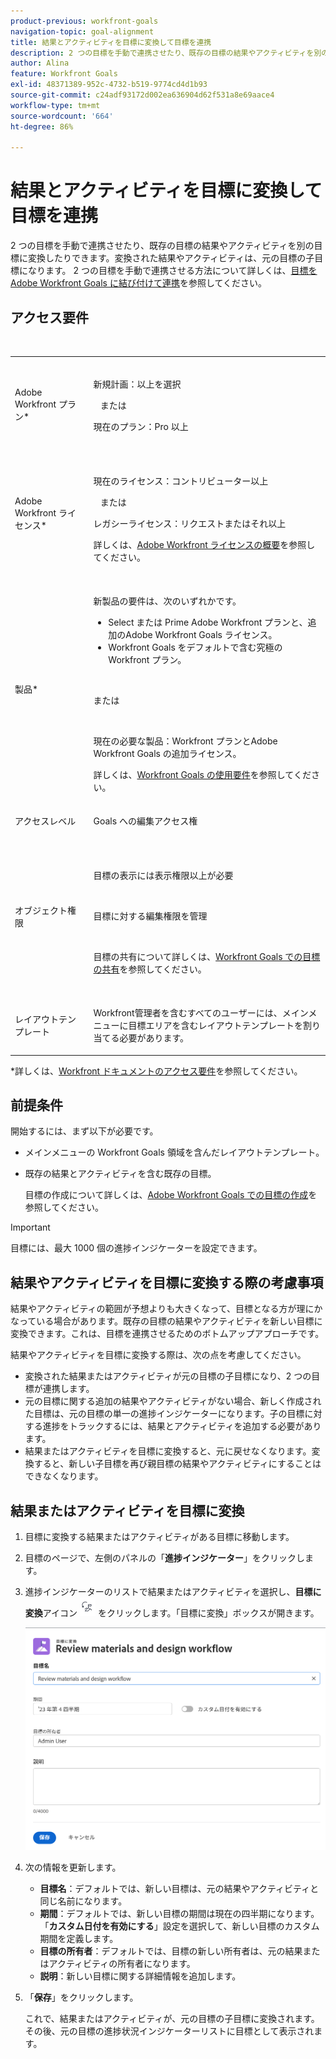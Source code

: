 ```yaml
---
product-previous: workfront-goals
navigation-topic: goal-alignment
title: 結果とアクティビティを目標に変換して目標を連携
description: 2 つの目標を手動で連携させたり、既存の目標の結果やアクティビティを別の目標に変換したりできます。変換された結果やアクティビティは、元の目標の子目標になります。2 つの目標を手動で連携させる方法について詳しくは、目標を Adobe Workfront Goals に結び付けて連携を参照してください。
author: Alina
feature: Workfront Goals
exl-id: 48371389-952c-4732-b519-9774cd4d1b93
source-git-commit: c24adf93172d002ea636904d62f531a8e69aace4
workflow-type: tm+mt
source-wordcount: '664'
ht-degree: 86%

---
```


# 結果とアクティビティを目標に変換して目標を連携

2 つの目標を手動で連携させたり、既存の目標の結果やアクティビティを別の目標に変換したりできます。変換された結果やアクティビティは、元の目標の子目標になります。
2 つの目標を手動で連携させる方法について詳しくは、[目標を Adobe Workfront Goals に結び付けて連携](../../workfront-goals/goal-alignment/align-goals-by-connecting-them.md)を参照してください。

## アクセス要件


<table style="table-layout:auto">
 <col>
 </col>
 <col>
 </col>
 <tbody>
  <tr>
   <td role="rowheader">Adobe Workfront プラン*</td>
   <td>
   <p>新規計画：以上を選択</p>
   または
   <p>現在のプラン：Pro 以上</p>
   
   </td>
  </tr>
  <tr>
   <td role="rowheader">Adobe Workfront ライセンス*</td>
   <td>
   <p>現在のライセンス：コントリビューター以上</p>
   または
   <p>レガシーライセンス：リクエストまたはそれ以上</p> <p>詳しくは、<a href="../../administration-and-setup/add-users/access-levels-and-object-permissions/wf-licenses.md" class="MCXref xref">Adobe Workfront ライセンスの概要</a>を参照してください。</p> </td>
  </tr>
  <tr>
   <td role="rowheader">製品*</td>
   <td>
   <p> 新製品の要件は、次のいずれかです。 </p>
<ul>
<li>Select または Prime Adobe Workfront プランと、追加のAdobe Workfront Goals ライセンス。</li>
<li>Workfront Goals をデフォルトで含む究極のWorkfront プラン。 </li></ul>
   <p>または</p>
   <p>現在の必要な製品：Workfront プランとAdobe Workfront Goals の追加ライセンス。 </p> <p>詳しくは、<a href="../../workfront-goals/goal-management/access-needed-for-wf-goals.md" class="MCXref xref">Workfront Goals の使用要件</a>を参照してください。 </p> </td>
  </tr>
  <tr>
   <td role="rowheader">アクセスレベル</td>
   <td> <p>Goals への編集アクセス権</p> </td>
  </tr>
  <tr data-mc-conditions="">
   <td role="rowheader">オブジェクト権限</td>
   <td>
    <div>
     <p>目標の表示には表示権限以上が必要</p>
     <p>目標に対する編集権限を管理</p>
     <p>目標の共有について詳しくは、<a href="../../workfront-goals/workfront-goals-settings/share-a-goal.md" class="MCXref xref">Workfront Goals での目標の共有</a>を参照してください。 </p>
    </div> </td>
  </tr>
<tr>
   <td role="rowheader"><p>レイアウトテンプレート</p></td>
   <td> <p>Workfront管理者を含むすべてのユーザーには、メインメニューに目標エリアを含むレイアウトテンプレートを割り当てる必要があります。 </p>  
</td>
  </tr>
 </tbody>
</table>

*詳しくは、[Workfront ドキュメントのアクセス要件](/help/quicksilver/administration-and-setup/add-users/access-levels-and-object-permissions/access-level-requirements-in-documentation.md)を参照してください。

## 前提条件

開始するには、まず以下が必要です。

* メインメニューの Workfront Goals 領域を含んだレイアウトテンプレート。
* 既存の結果とアクティビティを含む既存の目標。

  目標の作成について詳しくは、[Adobe Workfront Goals での目標の作成](../../workfront-goals/goal-management/create-goals.md)を参照してください。

>[!IMPORTANT]
>
>目標には、最大 1000 個の進捗インジケーターを設定できます。

<!--drafted for goal redesign: At PRODUCTION: update the sentence above to remove Production/ Preview references-->

## 結果やアクティビティを目標に変換する際の考慮事項

結果やアクティビティの範囲が予想よりも大きくなって、目標となる方が理にかなっている場合があります。既存の目標の結果やアクティビティを新しい目標に変換できます。これは、目標を連携させるためのボトムアップアプローチです。

結果やアクティビティを目標に変換する際は、次の点を考慮してください。

* 変換された結果またはアクティビティが元の目標の子目標になり、2 つの目標が連携します。
* 元の目標に関する追加の結果やアクティビティがない場合、新しく作成された目標は、元の目標の単一の進捗インジケーターになります。子の目標に対する進捗をトラックするには、結果とアクティビティを追加する必要があります。
* 結果またはアクティビティを目標に変換すると、元に戻せなくなります。変換すると、新しい子目標を再び親目標の結果やアクティビティにすることはできなくなります。

## 結果またはアクティビティを目標に変換

<!--
<span class="preview">Converting results and activities differs depending on what environment you use. </span>

### Convert a result or activity to a goal in the Production environment

1. Go to a goal that has a result or an activity that you want to convert to a goal.
1. Click the name of the goal to open the **Goal Details** panel.
1. Expand the **Results** or **Activities** right-pointing arrows to see a list of results or activities for the goal. 

1. Click the **gear icon** ![](assets/settings-gear-icon.png) to the right of the result or activity name that you want to convert, then click **Convert into a Goal**.

   ![](assets/convert-to-goal-link-highlighted-350x191.png)

1. (Optional) Remove the name of the original activity or result owner from the **Goal Owner** field and replace it with another user, team, group, or your organization's name. By default, Workfront selects the owner of the result or the activity as the goal owner. 
1. Click **Convert**. The activity or result displays as an aligned goal in the Goal Details panel of the original goal and the original activity or result is removed from the original goal and transferred to the second goal. By default, the new goal has the same name as the original converted result or activity. 
1. (Optional) Click the name of the new goal to open the **Goal Details** panel and edit the name of the goal. For information about editing any information for an existing goal, see [Edit goals in Adobe Workfront Goals](../../workfront-goals/goal-management/edit-goals.md).
-->

1. 目標に変換する結果またはアクティビティがある目標に移動します。
1. 目標のページで、左側のパネルの「**進捗インジケーター**」をクリックします。
1. 進捗インジケーターのリストで結果またはアクティビティを選択し、**目標に変換**&#x200B;アイコン ![](assets/convert-to-goal-icon-unshimmed.png) をクリックします。「目標に変換」ボックスが開きます。

   ![](assets/convert-to-goal-box-unshimmed.png)
1. 次の情報を更新します。
   * **目標名**：デフォルトでは、新しい目標は、元の結果やアクティビティと同じ名前になります。
   * **期間**：デフォルトでは、新しい目標の期間は現在の四半期になります。「**カスタム日付を有効にする**」設定を選択して、新しい目標のカスタム期間を定義します。
   * **目標の所有者**：デフォルトでは、目標の新しい所有者は、元の結果またはアクティビティの所有者になります。
   * **説明**：新しい目標に関する詳細情報を追加します。
1. 「**保存**」をクリックします。

   これで、結果またはアクティビティが、元の目標の子目標に変換されます。その後、元の目標の進捗状況インジケーターリストに目標として表示されます。



